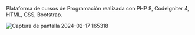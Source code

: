 Plataforma de cursos de Programación realizada con PHP 8, CodeIgniter 4, HTML, CSS, Bootstrap.

  
![Captura de pantalla 2024-02-17 165318](https://github.com/rodrigomaximiliano/plataforma-cursosrmp/assets/116413011/b453bf17-571a-4500-be1c-1ee798689911)
